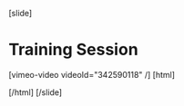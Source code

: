 [slide]
# Training Session

[vimeo-video videoId="342590118" /]
[html]
    <style>  
    .someCustomTrackSection{
    text-decoration: underline;
    color: #ffa000;
    }
  </style>
  <script>
    let previouslySelectedElement = document.querySelector(".someCustomTrackSection");
    if(previouslySelectedElement){
     previouslySelectedElement.className = "";
    }
    let currentUrlId = window.location.hash;
    document.querySelector(`.lesson-navigation-section a.content-link[href="${currentUrlId}"]`).className = "someCUstomTrackSection";
  </script>
[/html]
[/slide]

